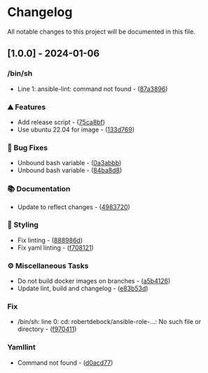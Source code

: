 <!-- textlint-disable -->
# Changelog

All notable changes to this project will be documented in this file.

## [1.0.0] - 2024-01-06

### /bin/sh

- Line 1: ansible-lint: command not found - ([87a3896](https://github.com/balling-dev/docker-github-action-molecule/commit/87a38966823ed3b561abb30b727503f70836441d))

### ⛰️  Features

- Add release script - ([75ca8bf](https://github.com/balling-dev/docker-github-action-molecule/commit/75ca8bf16bd4c8193067a4f821bd4b682045e0f5))
- Use ubuntu 22.04 for image - ([133d769](https://github.com/balling-dev/docker-github-action-molecule/commit/133d7696707a49216c9548c058ef7e4a2ad1ab0b))

### 🐛 Bug Fixes

- Unbound bash variable - ([0a3abbb](https://github.com/balling-dev/docker-github-action-molecule/commit/0a3abbb995f5d3086fd1754360c10a46eff8b458))
- Unbound bash variable - ([84ba8d8](https://github.com/balling-dev/docker-github-action-molecule/commit/84ba8d846597e0dcdb6a929aea9809cd10b0f346))

### 📚 Documentation

- Update to reflect changes - ([4983720](https://github.com/balling-dev/docker-github-action-molecule/commit/4983720b0902622ee914e406e81a05f5cfbb719c))

### 🎨 Styling

- Fix linting - ([888986d](https://github.com/balling-dev/docker-github-action-molecule/commit/888986d35b6f6ffa4e739b37804c76b979d03b14))
- Fix yaml linting - ([f708121](https://github.com/balling-dev/docker-github-action-molecule/commit/f708121e35c20d1d31d978b785599fa9953327a4))

### ⚙️ Miscellaneous Tasks

- Do not build docker images on branches - ([a5b4126](https://github.com/balling-dev/docker-github-action-molecule/commit/a5b412611cddd95b3054892680641befb9b65368))
- Update lint, build and changelog - ([e83b53d](https://github.com/balling-dev/docker-github-action-molecule/commit/e83b53d9de6b0d4de2eaeab66a9c78448c359828))

### Fix

- /bin/sh: line 0: cd: robertdebock/ansible-role-...: No such file or directory - ([f970411](https://github.com/balling-dev/docker-github-action-molecule/commit/f970411909c8900b0feeeb59ee4428783fc918a5))

### Yamllint

- Command not found - ([d0acd77](https://github.com/balling-dev/docker-github-action-molecule/commit/d0acd77c26b386f7534ecb2205606ae2e1f28259))

<!-- generated by git-cliff -->
<!-- textlint-enable -->
